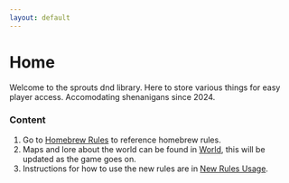 ```yaml
---
layout: default
---
```

# Home
Welcome to the sprouts dnd library. Here to store various things for easy player access.
Accomodating shenanigans since 2024.

### Content
1. Go to [Homebrew Rules](reference/homebrew_rules.md) to reference homebrew rules.
2. Maps and lore about the world can be found in [World](reference/world_info.md), this will be updated as the game goes on.
3. Instructions for how to use the new rules are in [New Rules Usage](reference/new_rules.md).
